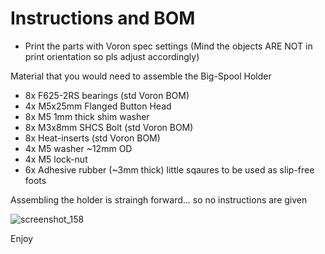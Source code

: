# Instructions and BOM #

* Print the parts with Voron spec settings
(Mind the objects ARE NOT in print orientation so pls adjust accordingly)

Material that you would need to assemble the Big-Spool Holder

* 8x F625-2RS bearings  (std Voron BOM)  
* 4x M5x25mm Flanged Button Head
* 8x M5 1mm thick shim washer
* 8x M3x8mm SHCS Bolt   (std Voron BOM)
* 8x Heat-inserts       (std Voron BOM)
* 4x M5 washer ~12mm OD
* 4x M5 lock-nut
* 6x Adhesive rubber (~3mm thick) little sqaures to be used as slip-free foots 

Assembling the holder is straingh forward... so no instructions are given

![screenshot_158](https://user-images.githubusercontent.com/76037248/166255516-7d21675d-7d88-4c24-8b23-d0f27a902fd2.jpg)

Enjoy
